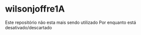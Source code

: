 # wilsonjoffre1A
Este repositório não esta mais sendo utilizado
Por enquanto está desativado/descartado
